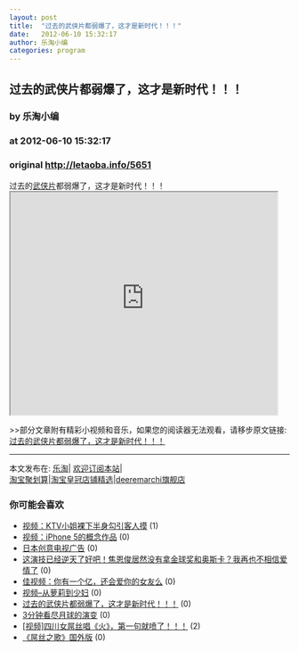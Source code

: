 ```yaml
---
layout: post
title:  "过去的武侠片都弱爆了，这才是新时代！！！"
date:   2012-06-10 15:32:17
author: 乐淘小编
categories: program
---
```


## 过去的武侠片都弱爆了，这才是新时代！！！
### by 乐淘小编
### at 2012-06-10 15:32:17
### original <http://letaoba.info/5651>

<p>过去的<a href="http://letaoba.info/tag/%e6%ad%a6%e4%be%a0%e7%89%87" title="查看 武侠片 中的全部文章">武侠片</a>都弱爆了，这才是新时代！！！<br>
<iframe src="http://reader.googleusercontent.com/reader/embediframe?src=http://www.tudou.com/v/uS4J6bljre4/%26resourceId%3D93670349_05_02_99/v.swf&amp;width=480&amp;height=400" width="480" height="400"></iframe></p>
<p>&gt;&gt;部分文章附有精彩小视频和音乐，如果您的阅读器无法观看，请移步原文链接:<a href="http://letaoba.info/5651">过去的武侠片都弱爆了，这才是新时代！！！</a>
<hr>
本文发布在: <a href="http://letaoba.info">乐淘</a>| <a href="http://letaoba.info/feed">欢迎订阅本站</a>|
<br>
<a href="http://www.taobao.com/go/chn/tbk_channel/jkwt.php?pid=mm_14340546_2405588_9605426&amp;eventid=102405" rel="external nofollow">淘宝聚划算</a>|<a href="http://www.taobao.com/go/chn/tbk_channel/huangguan.php?pid=mm_14340546_2434133_9338368&amp;eventid=101858" rel="external nofollow">淘宝皇冠店铺精选</a>|<a href="http://s.click.taobao.com/t_8?e=7HZ5x%2BOzdsYUBq8G4nHLsBOiWn0%3D&amp;p=mm_14340546_0_0" rel="external nofollow">deeremarchi旗舰店</a></p>
<h3>你可能会喜欢</h3><ul><li><a href="http://letaoba.info/5223" title="视频：KTV小姐裸下半身勾引客人摸 (2012 年 5 月 20 日)">视频：KTV小姐裸下半身勾引客人摸</a> (1)</li><li><a href="http://letaoba.info/4759" title="视频：iPhone 5的概念作品 (2012 年 5 月 6 日)">视频：iPhone 5的概念作品</a> (0)</li><li><a href="http://letaoba.info/4748" title="日本创意电视广告 (2012 年 5 月 5 日)">日本创意电视广告</a> (0)</li><li><a href="http://letaoba.info/3998" title="这演技已经逆天了好吧！焦恩俊居然没有拿金球奖和奥斯卡？我再也不相信爱情了 (2012 年 4 月 11 日)">这演技已经逆天了好吧！焦恩俊居然没有拿金球奖和奥斯卡？我再也不相信爱情了</a> (0)</li><li><a href="http://letaoba.info/3923" title="佳视频：你有一个亿，还会爱你的女友么 (2012 年 4 月 8 日)">佳视频：你有一个亿，还会爱你的女友么</a> (0)</li><li><a href="http://letaoba.info/3922" title="视频–从萝莉到少妇 (2012 年 4 月 8 日)">视频–从萝莉到少妇</a> (0)</li><li><a href="http://letaoba.info/3676" title="过去的武侠片都弱爆了，这才是新时代！！！ (2012 年 3 月 28 日)">过去的武侠片都弱爆了，这才是新时代！！！</a> (0)</li><li><a href="http://letaoba.info/3331" title="3分钟看尽月球的演变 (2012 年 3 月 17 日)">3分钟看尽月球的演变</a> (0)</li><li><a href="http://letaoba.info/3284" title="[视频]四川女屌丝唱《火》，第一句就喷了！！！ (2012 年 3 月 15 日)">[视频]四川女屌丝唱《火》，第一句就喷了！！！</a> (2)</li><li><a href="http://letaoba.info/3263" title="《屌丝之歌》国外版 (2012 年 3 月 14 日)">《屌丝之歌》国外版</a> (0)</li></ul><img src="http://feeds.feedburner.com/~r/blogspot/CRBRG/~4/mGcKP8_jzX0" height="1" width="1">